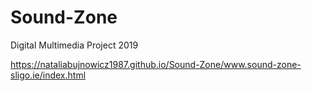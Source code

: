# Sound-Zone
Digital Multimedia Project 2019

https://nataliabujnowicz1987.github.io/Sound-Zone/www.sound-zone-sligo.ie/index.html

